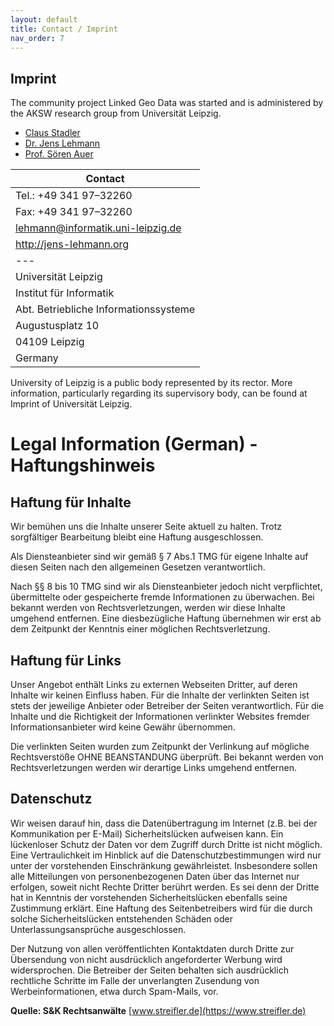 ```yaml
---
layout: default
title: Contact / Imprint
nav_order: 7
---
```


## Imprint

The community project Linked Geo Data was started and is administered by the AKSW research group from Universität Leipzig.

* [Claus Stadler](http://aksw.org/ClausStadler.html)
* [Dr. Jens Lehmann](http://aksw.org/JensLehmann.html)
* [Prof. Sören Auer](http://aksw.org/SoerenAuer.html)

| Contact |
|---|
| Tel.: +49 341 97–32260 |
| Fax: +49 341 97–32260 |
| lehmann@informatik.uni-leipzig.de |
| http://jens-lehmann.org |
|---|
| Universität Leipzig |
| Institut für Informatik |
| Abt. Betriebliche Informationssysteme |
| Augustusplatz 10 |
| 04109 Leipzig |
| Germany |

University of Leipzig is a public body represented by its rector. More information, particularly regarding its supervisory body, can be found at Imprint of Universität Leipzig.


# Legal Information (German) - Haftungshinweis

## Haftung für Inhalte

Wir bemühen uns die Inhalte unserer Seite aktuell zu halten. Trotz sorgfältiger Bearbeitung bleibt eine Haftung ausgeschlossen.

Als Diensteanbieter sind wir gemäß § 7 Abs.1 TMG für eigene Inhalte auf diesen Seiten nach den allgemeinen Gesetzen verantwortlich.

Nach §§ 8 bis 10 TMG sind wir als Diensteanbieter jedoch nicht verpflichtet, übermittelte oder gespeicherte fremde Informationen zu überwachen. Bei bekannt werden von Rechtsverletzungen, werden wir diese Inhalte umgehend entfernen. Eine diesbezügliche Haftung übernehmen wir erst ab dem Zeitpunkt der Kenntnis einer möglichen Rechtsverletzung.


## Haftung für Links

Unser Angebot enthält Links zu externen Webseiten Dritter, auf deren Inhalte wir keinen Einfluss haben. Für die Inhalte der verlinkten Seiten ist stets der jeweilige Anbieter oder Betreiber der Seiten verantwortlich. Für die Inhalte und die Richtigkeit der Informationen verlinkter Websites fremder Informationsanbieter wird keine Gewähr übernommen.

Die verlinkten Seiten wurden zum Zeitpunkt der Verlinkung auf mögliche Rechtsverstöße OHNE BEANSTANDUNG überprüft. Bei bekannt werden von Rechtsverletzungen werden wir derartige Links umgehend entfernen.


## Datenschutz

Wir weisen darauf hin, dass die Datenübertragung im Internet (z.B. bei der Kommunikation per E-Mail) Sicherheitslücken aufweisen kann. Ein lückenloser Schutz der Daten vor dem Zugriff durch Dritte ist nicht möglich. Eine Vertraulichkeit im Hinblick auf die Datenschutzbestimmungen wird nur unter der vorstehenden Einschränkung gewährleistet. Insbesondere sollen alle Mitteilungen von personenbezogenen Daten über das Internet nur erfolgen, soweit nicht Rechte Dritter berührt werden. Es sei denn der Dritte hat in Kenntnis der vorstehenden Sicherheitslücken ebenfalls seine Zustimmung erklärt. Eine Haftung des Seitenbetreibers wird für die durch solche Sicherheitslücken entstehenden Schäden oder Unterlassungsansprüche ausgeschlossen.

Der Nutzung von allen veröffentlichten Kontaktdaten durch Dritte zur Übersendung von nicht ausdrücklich angeforderter Werbung wird widersprochen. Die Betreiber der Seiten behalten sich ausdrücklich rechtliche Schritte im Falle der unverlangten Zusendung von Werbeinformationen, etwa durch Spam-Mails, vor.

**Quelle: S&K Rechtsanwälte** [www.streifler.de](https://www.streifler.de)

